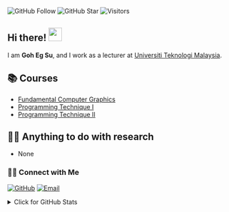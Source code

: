 ![GitHub Follow](https://img.shields.io/github/followers/EgSu84.svg?style=social&label=Follow)
![GitHub Star](https://img.shields.io/github/stars/EgSu84?affiliations=OWNER%2CCOLLABORATOR&style=social&label=Star)
![Visitors](https://api.visitorbadge.io/api/visitors?path=https%3A%2F%2Fgithub.com%2FEgSu84&labelColor=%23d9e3f0&countColor=%23697689&style=flat)


## Hi there! <img src="https://raw.githubusercontent.com/drshahizan/drshahizan/master/img/wave.gif" width="30">

I am  __Goh Eg Su__, and I work as a lecturer at [Universiti Teknologi Malaysia](https://www.utm.my).

## 📚 Courses
- [Fundamental Computer Graphics](https://github.com/EgSu84/readme.md)
- [Programming Technique I](https://github.com/EgSu84/image.md)
- [Programming Technique II](https://github.com/EgSu84/FCG.md)

## 👨‍💻 Anything to do with research
- None

### 🙌🏻 Connect with Me
<p align="left">
    <a href="https://github.com/EgSu84" target="_blank"><img alt="GitHub" src="https://img.shields.io/badge/-@EgSu84-181717?style=flat-square&logo=GitHub&logoColor=white"></a>
    <a href="mailto:eg.su@utm.my" target="_blank"><img alt="Email" src="https://img.shields.io/badge/-eg.su@utm.my-c14438?style=flat-square&logo=Gmail&logoColor=white&link=mailto:eg.su@utm.my.com"></a>
</p>
  

<details>
<summary>Click for GitHub Stats</summary>
<p align="left">
    <img alt = "GitHub Stats" src="https://github-readme-stats.vercel.app/api?username=EgSu84&show_icons=true&hide=issues&icon_color=000000&hide_border=true&title_color=5391FE&text_color=555">
    <br>
    <img alt = "Top Language" src="https://github-readme-stats.vercel.app/api/top-langs/?username=EgSu84&hide=html,&hide_border=true&title_color=5391FE&text_color=555"
</p>
  
  ![Follower Badge](https://img.shields.io/github/followers/EgSu84)
  ![](https://hit.yhype.me/github/profile?user_id=81284918)
 
</details>
